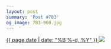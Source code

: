 ```yaml
---
layout: post
summary: 'Post #783'
og_image: 783-960.jpg
---
```


<p>
 <time>
  <a href="/783">
   {{ page.date | date: "%B %-d, %Y" }}
  </a>
 </time>
 <a href="/783">
  <img sizes="(min-width: 700px) 50vw, calc(100vw - 2rem)" src="{{ site.assets_url }}/783-480.jpg" srcset="{{ site.assets_url }}/783-240.jpg 240w, {{ site.assets_url }}/783-480.jpg 480w, {{ site.assets_url }}/783-720.jpg 720w, {{ site.assets_url }}/783-960.jpg 960w"/>
 </a>
</p>
